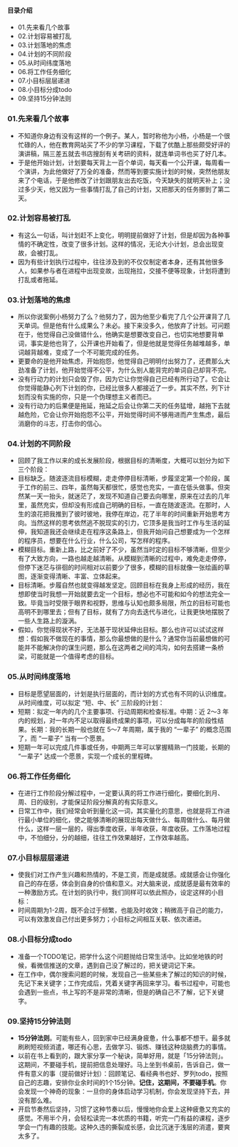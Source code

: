 #### 目录介绍
- 01.先来看几个故事
- 02.计划容易被打乱
- 03.计划落地的焦虑
- 04.计划的不同阶段
- 05.从时间纬度落地
- 06.将工作任务细化
- 07.小目标层层递进
- 08.小目标分成todo
- 09.坚持15分钟法则



### 01.先来看几个故事
- 不知道你身边有没有这样的一个例子。某人，暂时称他为小杨，小杨是一个很忙碌的人，他在教育网站买了不少的学习课程，下载了优酷上那些颇受好评的演讲稿，隔三差五就去书店搜刮有关考研的资料，就连单词书也买了好几本。
- 于是他开始计划，计划要每天背上一百个单词，每天看一个公开课，每周看一个演讲，为此他做好了万全的准备，然而等到要实施计划的时候，突然他朋友来了个电话，于是他修改了计划跟朋友出去吃饭，今天缺失的就明天补上；没过多少天，他又因为一些事情打乱了自己的计划，又把那天的任务挪到了第二天。




### 02.计划容易被打乱
- 有这么一句话，叫计划赶不上变化，明明提前做好了计划，但是却因为各种事情的不确定性，改变了很多计划。这样的情况，无论大小计划，总会出现变故，会被打乱。
- 因为有些计划执行过程中，往往涉及到的不仅仅制定者本身，还有其他很多人，如果参与者在进程中出现变故，出现拖拉，交接不便等现象，计划将遭到打乱或者拖延。



### 03.计划落地的焦虑
- 所以你说案例小杨努力了么？他努力了，因为他至少看完了几个公开课背了几天单词。但是他有什么成果么？未必。接下来没多久，他放弃了计划。可问题在于，他觉得自己没做错什么，他确实是想要改变自己，也切实地想要背单词，事实是他也背了，公开课也开始看了，但是他就是觉得任务越堆越多，单词越背越难，变成了一个不可能完成的任务。
- 更要命的是他开始焦虑，开始抱怨，他觉得自己明明付出努力了，还费那么大劲准备了计划，他开始觉得不公平，为什么别人能背完的单词自己却背不完。
- 没有行动力的计划只会毁了你，因为它让你觉得自己已经有所行动了。它会让你觉得能静心列下计划的你，已经比很多人都接近了一步。其实不然，列下计划而没有实施的你，只是一个伪理想主义者而已。
- 没有行动力的后果便是拖延，拖延之后会让你第二天的任务猛增，越拖下去就越危险，它会让你开始抱怨不公平，开始觉得时间不够用进而产生焦虑，最后消磨你的斗志，打击你的信心。



### 04.计划的不同阶段
- 回顾了我工作以来的成长发展阶段，根据目标的清晰度，大概可以划分为如下三个阶段：
- 目标缺乏。随波逐流目标模糊，走走停停目标清晰，步履坚定第一个阶段，属于工作的前三、四年，虽然每天都很忙，感觉也充实，一直在低头做事。但突然某一天一抬头，就迷茫了，发现不知道自己要去向哪里，原来在过去的几年里，虽然充实，但却没有形成自己明确的目标，一直在随波逐流。在那时，人生的浪花把我推到了彼时彼地，我停在岸边，花了半年的时间重新开始思考方向。当然这样的思考依然逃不脱现实的引力，它顶多是我当时工作与生活的延伸，我知道我还会继续走在程序这条路上，但我开始问自己想要成为一个怎样的程序员，想要在什么行业，什么公司，写怎样的程序。
- 模糊目标。重新上路，比之前好了不少，虽然当时定的目标不够清晰，但至少有了大致方向，一路也越走越清晰。从模糊到清晰的过程中，难免走走停停，但停下迷茫与徘徊的时间相对以前要少了很多，模糊的目标就像一张绘画的草图，逐渐变得清晰、丰富、立体起来。
- 目标清晰。步履自然也就变得越发坚定。回顾目标在我身上形成的经历，我在想即使当时我想一开始就要去定一个目标，想必也不可能和如今的想法完全一致。毕竟当时受限于眼界和视野，思维与认知也颇多局限，所立的目标可能也高明不到哪里去；但有了目标，就有了方向去迭代与进化，让我更快地摆脱了一些人生路上的漩涡。
- 假如，你觉得现状不好，无法基于现状延伸出目标。那么也许可以试试这样想：假如我不做现在的事情，那么你最想做的是什么？通常你当前最想做的可能并不能解决你的谋生问题，那么在这两者之间的鸿沟，如何去搭建一条桥梁，可能就是一个值得考虑的目标。


### 05.从时间纬度落地
- 目标是愿望层面的，计划是执行层面的，而计划的方式也有不同的认识维度。从时间维度，可以拟定 “短、中、长” 三阶段的计划：
- 短期：拟定一年内的几个主要事项、行动周期和检查标准。中期：近 2～3 年内的规划，对一年内不足以取得最终成果的事项，可以分成每年的阶段性结果。长期：我的长期一般也就在 5～7 年周期，属于我的 “一辈子” 的概念范围了，而 “一辈子” 当有一个愿景。
- 短期一年可以完成几件事或任务，中期两三年可以掌握精熟一门技能，长期的 “一辈子” 达成一个愿景，实现一个成长的里程碑。


### 06.将工作任务细化
- 在进行工作阶段分解过程中，一定要认真的将工作进行细化，要细化到月、周、日的级别，才能保证阶段分解真的有实际意义。
- 日常工作中，我们经常会听到量化这一词，其实量化的意思，也就是将工作进行最小单位的细化，使之能够清晰的展现出每天做什么、每周做什么、每月做什么，这样一层一层的，得出季度收获，半年收获，年度收获。工作落地过程中，不怕细分，分的越细，往往工作效果越好，工作效率越高。


### 07.小目标层层递进
- 使我们对工作产生兴趣和热情的，不是工资，而是成就感。成就感会让你强化自己的存在感，体会到自身的价值和意义。对大脑来说，成就感是最有效率的一种激励方式。在计划的执行中，我们同样可以依此照办，设定这样的小目标：
- 时间周期为1-2周，既不会过于频繁，也能及时收效；稍微高于自己的能力，可以有效激发自己付出更多努力；小目标之间相互关联、依次递进。


### 08.小目标分成todo
- 准备一个TODO笔记，把学什么这个问题抛给日常生活中。比如坐地铁的时候，看微信推送的文章，遇到自己没了解过的，把关键词记下来。
- 在工作中，偶尔搜索问题的时候，发现自己一些某些未了解过的知识的时候，先记下来关键字；工作完成后，凭着关键字再回来学习。看书过程中，可能也会遇到一些点，书上写的不是非常的清晰，但是的确自己不了解，记下关键字。


### 09.坚持15分钟法则
- **15分钟法则**。可能有些人，回到家中已经满身疲惫，什么事都不想干。最多就刷刷短视频消遣，哪还有心思，去做学习、锻炼、赚钱这种烧脑费力的事情。
- 以前在书上看到的，跟大家分享一个秘诀，简单好用，就是「15分钟法则」。这期间，不要碰手机，提前把信息处理好。马上坐到书桌前，告诉自己，做一件有意义的事（提前做好计划）：回顾笔记、看经典书也好、罗列todo，按照自己的志趣，安排你业余时间的1个15分钟。**记住，这期间，不要碰手机**。你会发现一个神奇的现象：一旦你的身体启动学习机制，你会发现坚持下去，并没有那么难。
- 开启节奏然后坚持，习惯了这种节奏以后，慢慢地你会爱上这种疲惫又充实的感觉。不用半个月，会轻松读完一本优质的书籍，听完一门有益的课程，逐步学会一门有趣的技能。这种久违的撕裂成长感，会比沉迷于浅层的消遣，要爽太多了。


